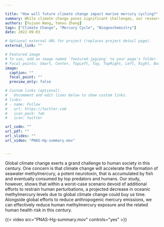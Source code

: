 ```yaml
---

title: "How will future climate change impact marine mercury cycling?"
summary: While climate change poses significant challenges, our research suggests that a projected decrease in oceanic methylmercury levels could reduce human exposure risks this century, providing valuable time to strengthen global mercury emission reduction efforts.
authors: [Yujuan Wang, Yanxu Zhang]
tags: ["Climate Change", "Mercury Cycle", "Biogeochemistry"]
date: 2022-09-03

# Optional external URL for project (replaces project detail page).
external_link: ""

# Featured image
# To use, add an image named `featured.jpg/png` to your page's folder.
# Focal points: Smart, Center, TopLeft, Top, TopRight, Left, Right, BottomLeft, Bottom, BottomRight.
image:
  caption: ""
  focal_point: ""
  preview_only: false

# Custom links (optional).
#   Uncomment and edit lines below to show custom links.
# links:
# - name: Follow
#   url: https://twitter.com
#   icon_pack: fab
#   icon: twitter

url_code: ""
url_pdf: ""
url_slides: ""
url_video: "PNAS-Hg-summary.mov"


---
```


Global climate change exerts a grand challenge to human society in this century. One concern is that climate change will accelerate the formation of seawater methylmercury, a potent neurotoxin, that is accumulated by fish and eventually consumed by top predators and humans. Our study, however, shows that within a worst-case scenario devoid of additional efforts to restrain human perturbations, a projected decrease in oceanic methylmercury levels due to global climate change could buy us time. Alongside global efforts to reduce anthropogenic mercury emissions, we can effectively reduce human methylmercury exposure and the related human health risk in this century.

{{< video src="PNAS-Hg-summary.mov" controls="yes" >}}